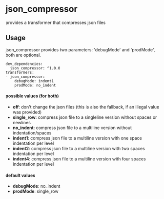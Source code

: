 # json_compressor

provides a transformer that compresses json files

## Usage

json_compressor provides two parameters: 'debugMode' and 'prodMode', both are optional.

    dev_dependencies:
      json_compressor: ^1.0.0
    transformers:
    - json_compressor:
        debugMode: indent1
        prodMode: no_indent

#### possible values (for both)
 - **off**: don't change the json files (this is also the fallback, if an illegal value was provided)
 - **single_row**: compress json file to a singleline version without spaces or newlines
 - **no_indent**: compress json file to a multiline version without indentation/spaces
 - **indent1**: compress json file to a multiline version with one space indentation per level
 - **indent2**: compress json file to a multiline version with two spaces indentation per level
 - **indent4**: compress json file to a multiline version with four spaces indentation per level
 
#### default values
 - **debugMode**: no_indent
 - **prodMode**: single_row
 